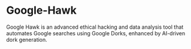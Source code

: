 # Google-Hawk
Google Hawk is an advanced ethical hacking and data analysis tool that automates Google searches using Google Dorks, enhanced by AI-driven dork generation.
